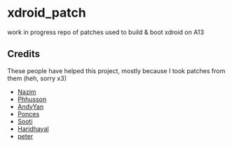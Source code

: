 # xdroid_patch
work in progress repo of patches used to build & boot xdroid on A13

## Credits
These people have helped this project, mostly because I took patches from them (heh, sorry x3)
- [Nazim](https://github.com/naz664)
- [Phhusson](https://github.com/phhusson)
- [AndyYan](https://github.com/AndyCGYan)
- [Ponces](https://github.com/ponces)
- [Sooti](https://github.com/sooti)
- [Haridhayal](https://github.com/haridhayal11)
- [peter](https://gitea.angry.im/PeterGSI)
